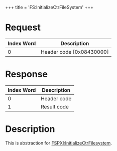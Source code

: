 +++
title = 'FS:InitializeCtrFileSystem'
+++

# Request

| Index Word | Description                |
|------------|----------------------------|
| 0          | Header code \[0x08430000\] |

# Response

| Index Word | Description |
|------------|-------------|
| 0          | Header code |
| 1          | Result code |

# Description

This is abstraction for
[FSPXI:InitializeCtrFilesystem](FSPXI:InitializeCtrFilesystem "wikilink").
